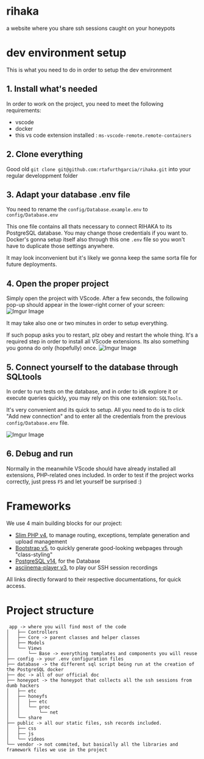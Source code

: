 # rihaka

a website where you share ssh sessions caught on your honeypots

# dev environment setup
This is what you need to do in order to setup the dev environment

## 1. Install what's needed
In order to work on the project, you need to meet the following requirements:

- vscode
- docker
- this vs code extension installed : `ms-vscode-remote.remote-containers`

## 2. Clone everything
Good old `git clone git@github.com:rtafurthgarcia/rihaka.git` into your regular developpment folder

## 3. Adapt your database .env file
You need to rename the `config/Database.example.env` to `config/Database.env`

This one file contains all thats necessary to connect RIHAKA to its PostgreSQL database. You may change those credentials if you want to. Docker's gonna setup itself also through this one `.env` file so you won't have to duplicate those settings anywhere.

It may look inconvenient but it's likely we gonna keep the same sorta file for future deployments. 

## 4. Open the proper project
Simply open the project with VScode. After a few seconds, the following pop-up should appear in the lower-right corner of your screen:
![Imgur Image](https://i.imgur.com/iiJEIZG.png)

It may take also one or two minutes in order to setup everything. 

If such popup asks you to restart, plz obey and restart the whole thing. It's a required step in order to install all VScode extensions. 
Its also something you gonna do only (hopefully) once.
![Imgur Image](https://i.imgur.com/gS53dpo.png) 

## 5. Connect yourself to the database through SQLtools
In order to run tests on the database, and in order to idk explore it or execute queries quickly, you may rely on this one extension: 
`SQLTools`. 

It's very convenient and its quick to setup. All you need to do is to click "Add new connection" and to enter all the credentials from the previous `config/Database.env` file. 

![Imgur Image](https://i.imgur.com/56w6By8.png) 

## 6. Debug and run 
Normally in the meanwhile VScode should have already installed all extensions, PHP-related ones included. 
In order to test if the project works correctly, just press `F5` and let yourself be surprised :)

# Frameworks 

We use 4 main building blocks for our project:
 - [Slim PHP v4](https://www.slimframework.com/docs/v4/), to manage routing, exceptions, template generation and upload management
 - [Bootstrap v5](https://getbootstrap.com/docs/5.2/getting-started/introduction/), to quickly generate good-looking webpages through "class-styling"
 - [PostgreSQL v14](https://www.postgresql.org/docs/14/index.html), for the Database 
 - [asciinema-player v3](https://github.com/asciinema/asciinema-player), to play our SSH session recordings 

All links directly forward to their respective documentations, for quick access.

# Project structure
```
 app -> where you will find most of the code 
│   ├── Controllers
│   ├── Core -> parent classes and helper classes 
│   ├── Models
│   └── Views
│       └── Base -> everything templates and components you will reuse
├── config -> your .env configuration files
├── database -> the different sql script being run at the creation of the PostgreSQL docker
├── doc -> all of our official doc
├── honeypot -> the honeypot that collects all the ssh sessions from dumb hackers
│   ├── etc
│   ├── honeyfs
│   │   ├── etc
│   │   └── proc
│   │       └── net
│   └── share
├── public -> all our static files, ssh records included.
│   ├── css
│   ├── js
│   └── videos
└── vendor -> not commited, but basically all the libraries and framework files we use in the project
```